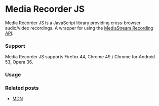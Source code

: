 # Media Recorder JS

Media Recorder JS is a JavaScript library providing cross-browser audio/video recordings.
A wrapper for using the [MediaStream Recording API](https://w3c.github.io/mediacapture-record/MediaRecorder.html).

### Support
Media Recorder JS supports Firefox 44, Chrome 49 / Chrome for Android 53, Opera 36.

### Usage

### Related posts
 * [MDN](https://developer.mozilla.org/en-US/docs/Web/API/MediaRecorder)

